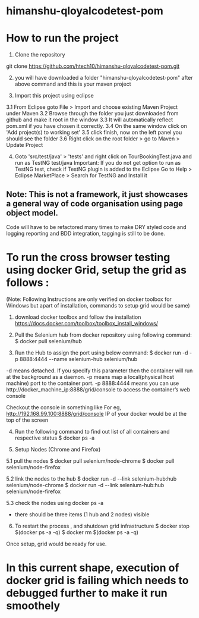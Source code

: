 # himanshu-qloyalcodetest-pom

# How to run the project
1. Clone the repository 

git clone https://github.com/htech10/himanshu-qloyalcodetest-pom.git

2. you will have downloaded a folder "himanshu-qloyalcodetest-pom" after above command and this is your maven project

3. Import this project using eclipse

3.1 From Eclipse goto File > Import and choose existing Maven Project under Maven
3.2 Browse through the folder you just downloaded from github and make it root in the window
3.3 It will automatically reflect pom.xml if you have chosen it correctly. 
3.4 On the same window click on 'Add project(s) to working set'
3.5 click finish, now on the left panel you should see the folder
3.6 Right click on the root folder > go to Maven > Update Project

4. Goto 'src/test/java' > 'tests' and right click on TourBookingTest.java and run as TestNG test/java
   Important: If you do not get option to run as TestNG test, check if TestNG plugin is added to the Eclipse
   Go to Help > Eclipse MarketPlace > Search for TestNG and Install it 

## Note: This is not a framework, it just showcases a general way of code organisation using page object model.
Code will have to be refactored many times to make DRY styled code and logging reporting and BDD integration, tagging is still to be done. 

# To run the cross browser testing using docker Grid, setup the grid as follows :
(Note: Following Instructions are only verified on docker toolbox for Windows but apart of installation, commands to setup grid would be same)

1. download docker toolbox and follow the installation https://docs.docker.com/toolbox/toolbox_install_windows/

2. Pull the Selenium hub from docker repository using following command:
$ docker pull selenium/hub

3. Run the Hub to assign the port using below command:
$ docker run -d -p 8888:4444 --name selenium-hub selenium/hub

-d means detached. If you specify this parameter then the container will run at the background as a daemon.
-p means map a local(physical host machine) port to the container port.
-p 8888:4444 means you can use http://docker_machine_ip:8888/grid/console to access the container’s web console

Checkout the console in something like For eg, http://192.168.99.100:8888/grid/console
IP of your docker would be at the top of the screen

4. Run the following command to find out list of all containers and respective status
$ docker ps -a

5. Setup Nodes (Chrome and Firefox)

5.1 pull the nodes
$ docker pull selenium/node-chrome
$ docker pull selenium/node-firefox

5.2 link the nodes to the hub
$ docker run -d --link selenium-hub:hub selenium/node-chrome
$ docker run -d --link selenium-hub:hub selenium/node-firefox

5.3 check the nodes using 
docker ps -a 
- there should be three items (1 hub and 2 nodes) visible

6. To restart the process , and shutdown grid infrastructure
$ docker stop $(docker ps -a -q)
$ docker rm $(docker ps -a -q)

Once setup, grid would be ready for use.

# In this current shape, execution of docker grid is failing which needs to debugged further to make it run smoothely

	

